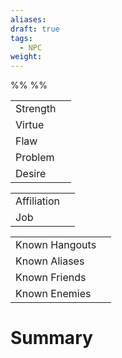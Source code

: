 ```yaml
---
aliases: 
draft: true
tags:
  - NPC
weight:
---
```

%%
%%

|                                      |     |
| ------------------------------------ | --- |
| <span class="leftTH">Strength</span> |     |
| <span class="leftTH">Virtue</span>   |     |
| <span class="leftTH">Flaw</span>     |     |
| <span class="leftTH">Problem</span>  |     |
| <span class="leftTH">Desire</span>   |     |

|                |     |
| -------------- | --- |
| <span class="leftTH">Affiliation</span>    |     |
| <span class="leftTH">Job</span>            |     |

|                |     |
| -------------- | --- |
| <span class="leftTH">Known Hangouts</span> |     |
| <span class="leftTH">Known Aliases</span>  |     |
| <span class="leftTH">Known Friends</span>  |     |
| <span class="leftTH">Known Enemies</span>  |     |
# Summary

